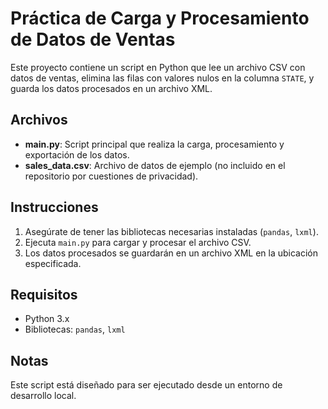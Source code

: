 # Práctica de Carga y Procesamiento de Datos de Ventas

Este proyecto contiene un script en Python que lee un archivo CSV con datos de ventas, elimina las filas con valores nulos en la columna `STATE`, y guarda los datos procesados en un archivo XML.

## Archivos

- **main.py**: Script principal que realiza la carga, procesamiento y exportación de los datos.
- **sales_data.csv**: Archivo de datos de ejemplo (no incluido en el repositorio por cuestiones de privacidad).

## Instrucciones

1. Asegúrate de tener las bibliotecas necesarias instaladas (`pandas`, `lxml`).
2. Ejecuta `main.py` para cargar y procesar el archivo CSV.
3. Los datos procesados se guardarán en un archivo XML en la ubicación especificada.

## Requisitos

- Python 3.x
- Bibliotecas: `pandas`, `lxml`

## Notas

Este script está diseñado para ser ejecutado desde un entorno de desarrollo local.
